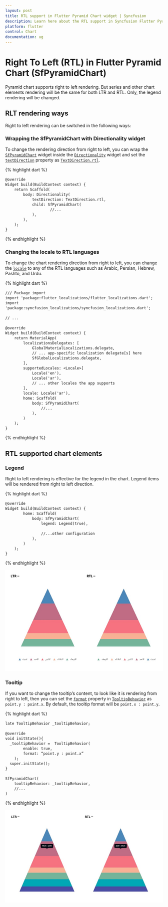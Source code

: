 ```yaml
---
layout: post
title: RTL support in Flutter Pyramid Chart widget | Syncfusion 
description: Learn here about the RTL support in Syncfusion Flutter Pyramid Chart (SfPyramidChart) widget and more.
platform: flutter
control: Chart
documentation: ug
---
```


# Right To Left (RTL) in Flutter Pyramid Chart (SfPyramidChart)

Pyramid chart supports right to left rendering. But series and other chart elements rendering will be the same for both LTR and RTL. Only, the legend rendering will be changed.

## RLT rendering ways

Right to left rendering can be switched in the following ways:

### Wrapping the SfPyramidChart with Directionality widget

To change the rendering direction from right to left, you can wrap the [`SfPyramidChart`](https://pub.dev/documentation/syncfusion_flutter_charts/latest/charts/SfPyramidChart-class.html) widget inside the [`Directionality`](https://api.flutter.dev/flutter/widgets/Directionality-class.html) widget and set the [`textDirection`](https://api.flutter.dev/flutter/widgets/Directionality/textDirection.html) property as [`TextDirection.rtl`](https://api.flutter.dev/flutter/dart-ui/TextDirection-class.html).

{% highlight dart %}

    @override
    Widget build(BuildContext context) {
        return Scaffold(
            body: Directionality(
                textDirection: TextDirection.rtl,
                child: SfPyramidChart(
                        //...
                ),
            ),
        );
    }

{% endhighlight %}

### Changing the locale to RTL languages

To change the chart rendering direction from right to left, you can change the [`locale`](https://api.flutter.dev/flutter/material/MaterialApp/locale.html) to any of the RTL languages such as Arabic, Persian, Hebrew, Pashto, and Urdu.

{% highlight dart %}

    /// Package import
    import 'package:flutter_localizations/flutter_localizations.dart';
    import 'package:syncfusion_localizations/syncfusion_localizations.dart';

    // ...

    @override
    Widget build(BuildContext context) {
        return MaterialApp(
            localizationsDelegates: [
                GlobalMaterialLocalizations.delegate,
                // ... app-specific localization delegate[s] here
                SfGlobalLocalizations.delegate,
            ],
            supportedLocales: <Locale>[
                Locale('en'),
                Locale('ar'),
                // ... other locales the app supports
            ],
            locale: Locale('ar'),
            home: Scaffold(
                body: SfPyramidChart(
                    //...
                ),
            )
        );
    }


{% endhighlight %}

## RTL supported chart elements

### Legend

Right to left rendering is effective for the legend in the chart. Legend items will be rendered from right to left direction.

{% highlight dart %}
    
    
    @override
    Widget build(BuildContext context) {
            home: Scaffold(
                body: SfPyramidChart(
                    legend: Legend(true),
                    
                    //...other configuration
                ),
            )
        );
    }


{% endhighlight %}

![legend RTL](images/rtl-support/pyramid_legend_rtl.png)

### Tooltip

If you want to change the tooltip’s content, to look like it is rendering from right to left, then you can set the [`format`](https://pub.dev/documentation/syncfusion_flutter_charts/latest/charts/TooltipBehavior/format.html) property in [`TooltipBehavior`](https://pub.dev/documentation/syncfusion_flutter_charts/latest/charts/TooltipBehavior-class.html) as `point.y : point.x`. By default, the tooltip format will be `point.x : point.y`.

{% highlight dart %}
    
    late TooltipBehavior _tooltipBehavior;

    @override
    void initState(){
      _tooltipBehavior =  TooltipBehavior(
            enable: true,
            format: “point.y : point.x”
        );
      super.initState(); 
    }

    SfPyramidChart(
        tooltipBehavior: _tooltipBehavior,
        //...
    )

{% endhighlight %}

![Tooltip RTL](images/rtl-support/pyramid_tooltip_rtl.png)
